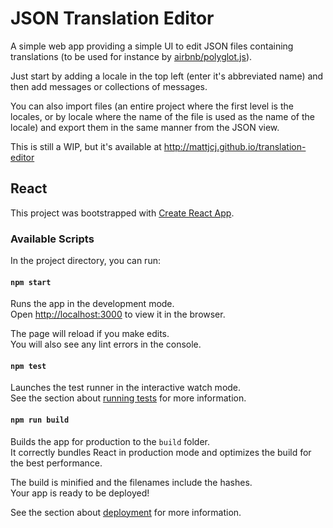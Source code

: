 # JSON Translation Editor

A simple web app providing a simple UI to edit JSON files containing translations (to be used for instance by [airbnb/polyglot.js](https://github.com/airbnb/polyglot.js)).

Just start by adding a locale in the top left (enter it's abbreviated name) and then add messages or collections of messages.

You can also import files (an entire project where the first level is the locales, or by locale where the name of the file is used as the name of the locale) and export them in the same manner from the JSON view.

This is still a WIP, but it's available at http://mattjcj.github.io/translation-editor

## React

This project was bootstrapped with [Create React App](https://github.com/facebook/create-react-app).

### Available Scripts

In the project directory, you can run:

#### `npm start`

Runs the app in the development mode.<br />
Open [http://localhost:3000](http://localhost:3000) to view it in the browser.

The page will reload if you make edits.<br />
You will also see any lint errors in the console.

#### `npm test`

Launches the test runner in the interactive watch mode.<br />
See the section about [running tests](https://facebook.github.io/create-react-app/docs/running-tests) for more information.

#### `npm run build`

Builds the app for production to the `build` folder.<br />
It correctly bundles React in production mode and optimizes the build for the best performance.

The build is minified and the filenames include the hashes.<br />
Your app is ready to be deployed!

See the section about [deployment](https://facebook.github.io/create-react-app/docs/deployment) for more information.

